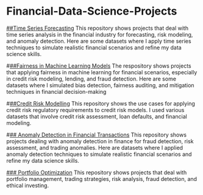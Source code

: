 # Financial-Data-Science-Projects

[##Time Series Forecasting](https://github.com/MiltonGreat/Time-Series-Forecasting)
This repository shows projects that deal with time series analysis in the financial industry for forecasting, risk modeling, and anomaly detection. Here are some datasets where I apply time series techniques to simulate realistic financial scenarios and refine my data science skills.

#[##Fairness in Machine Learning Models](https://github.com/MiltonGreat/Fairness-in-Machine-Learning-Models)
The respository shows projects that applying fairness in machine learning for financial scenarios, especially in credit risk modeling, lending, and fraud detection. Here are some datasets where I simulated bias detection, fairness auditing, and mitigation techniques in financial decision-making

#[##Credit Risk Modelling](https://github.com/MiltonGreat/Credit-Risk-Modelling)
This repository shows the use cases for applying credit risk regulatory requirements to credit risk models. I used various datasets that involve credit risk assessment, loan defaults, and financial modeling.

#[## Anomaly Detection in Financial Transactions](https://github.com/MiltonGreat/Anomaly-Detection-in-Financial)
This repository shows projects dealing with anomaly detection in finance for fraud detection, risk assessment, and trading anomalies. Here are datasets where I applied anomaly detection techniques to simulate realistic financial scenarios and refine my data science skills.

[### Portfolio Optimization](https://github.com/MiltonGreat/Portfolio-Optimization)
This repository shows projects that deal with portfolio management, trading strategies, risk analysis, fraud detection, and ethical investing.

